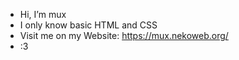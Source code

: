 - Hi, I’m mux
- I only know basic HTML and CSS
- Visit me on my Website: https://mux.nekoweb.org/
- :3

<!---
mux-debug/mux-debug is a ✨ special ✨ repository because its `README.md` (this file) appears on your GitHub profile.
You can click the Preview link to take a look at your changes.
--->
